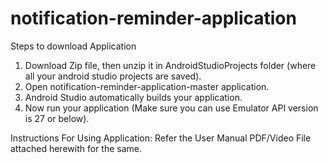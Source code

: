 # notification-reminder-application
Steps to download Application
1) Download Zip file, then unzip it in AndroidStudioProjects folder (where all your android studio projects are saved).
2) Open notification-reminder-application-master application.
3) Android Studio automatically builds your application.
4) Now run your application (Make sure you can use Emulator API version is 27 or below).

Instructions For Using Application:
Refer the User Manual PDF/Video File attached herewith for the same.
